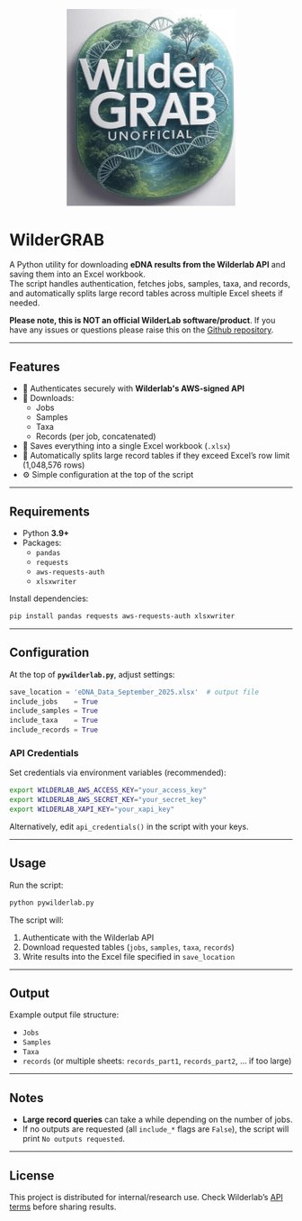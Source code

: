<p align="center">
  <img src="logo.png" alt="pywilderlab Logo" width="300"/>
</p>

# WilderGRAB

A Python utility for downloading **eDNA results from the Wilderlab API** and saving them into an Excel workbook.  
The script handles authentication, fetches jobs, samples, taxa, and records, and automatically splits large record tables across multiple Excel sheets if needed.

**Please note, this is NOT an official WilderLab software/product**.
If you have any issues or questions please raise this on the [Github repository](https://github.com/lukefullard/WilderGRAB/issues).


---

## Features

- 🔑 Authenticates securely with **Wilderlab's AWS-signed API**  
- 📂 Downloads:
  - Jobs
  - Samples
  - Taxa
  - Records (per job, concatenated)  
- 📝 Saves everything into a single Excel workbook (`.xlsx`)  
- 🚦 Automatically splits large record tables if they exceed Excel’s row limit (1,048,576 rows)  
- ⚙️ Simple configuration at the top of the script  

---

## Requirements

- Python **3.9+**  
- Packages:
  - `pandas`
  - `requests`
  - `aws-requests-auth`
  - `xlsxwriter`

Install dependencies:

```bash
pip install pandas requests aws-requests-auth xlsxwriter
```

---

## Configuration

At the top of **`pywilderlab.py`**, adjust settings:

```python
save_location = 'eDNA_Data_September_2025.xlsx'  # output file
include_jobs    = True
include_samples = True
include_taxa    = True
include_records = True
```

### API Credentials

Set credentials via environment variables (recommended):

```bash
export WILDERLAB_AWS_ACCESS_KEY="your_access_key"
export WILDERLAB_AWS_SECRET_KEY="your_secret_key"
export WILDERLAB_XAPI_KEY="your_xapi_key"
```

Alternatively, edit `api_credentials()` in the script with your keys.

---

## Usage

Run the script:

```bash
python pywilderlab.py
```

The script will:

1. Authenticate with the Wilderlab API  
2. Download requested tables (`jobs`, `samples`, `taxa`, `records`)  
3. Write results into the Excel file specified in `save_location`  

---

## Output

Example output file structure:

- `Jobs`  
- `Samples`  
- `Taxa`  
- `records` (or multiple sheets: `records_part1`, `records_part2`, … if too large)  

---

## Notes

- **Large record queries** can take a while depending on the number of jobs.  
- If no outputs are requested (all `include_*` flags are `False`), the script will print `No outputs requested`.  

---

## License

This project is distributed for internal/research use. Check Wilderlab’s [API terms](https://wilderlab.co/api-instructions) before sharing results.
